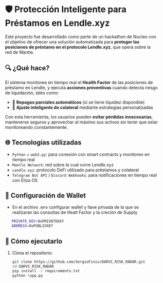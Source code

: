 # 🛡️ Protección Inteligente para Préstamos en Lendle.xyz

Este proyecto fue desarrollado como parte de un hackathon de Nucleo con el objetivo de ofrecer una solución automatizada para **proteger las posiciones de préstamo en el protocolo Lendle.xyz**, que opera sobre la red de Mantle.

## 🔍 ¿Qué hace?

El sistema monitorea en tiempo real el **Health Factor** de las posiciones de préstamo en Lendle, y ejecuta **acciones preventivas** cuando detecta riesgo de liquidación, tales como:

- 🔁 **Repagos parciales automáticos** (si se tiene liquidez disponible)
- 🧠 **Ajuste inteligente de colateral** mediante estrategias personalizadas

Con esta herramienta, los usuarios pueden **evitar pérdidas innecesarias**, mantenerse seguros y aprovechar al máximo sus activos sin tener que estar monitoreando constantemente.

## 🌐 Tecnologías utilizadas

- `Python` + `web3.py`: para conexión con smart contracts y monitoreo en tiempo real
- `Mantle Network`: red sobre la cual corre Lendle.xyz
- `Lendle.xyz`: protocolo DeFi utilizado para préstamos y colateral
- `Telegram Bot API` / `Discord Webhooks`: para notificaciones en tiempo real con Eliza OS

## 🚀 Configuración de Wallet
- En el archivo .env configurar wallet y llave privada de la que se realizaran las consultas de Healt Factor y la creción de Supply

```bash
   PRIVATE_KEY=0xPRIVATEKEY
   ADDRESS=0xPUBLICKEY
```

## 🚀 Cómo ejecutarlo

1. Clona el repositorio:
   ```bash
   git clone https://github.com/SergioFinix/DARVS_RISK_RADAR.git
   cd DARVS_RISK_RADAR
   pip install -r requirements.txt
   python \app.py
   ```

